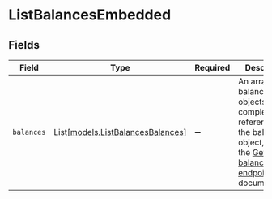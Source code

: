 # ListBalancesEmbedded


## Fields

| Field                                                                                                                                        | Type                                                                                                                                         | Required                                                                                                                                     | Description                                                                                                                                  |
| -------------------------------------------------------------------------------------------------------------------------------------------- | -------------------------------------------------------------------------------------------------------------------------------------------- | -------------------------------------------------------------------------------------------------------------------------------------------- | -------------------------------------------------------------------------------------------------------------------------------------------- |
| `balances`                                                                                                                                   | List[[models.ListBalancesBalances](../models/listbalancesbalances.md)]                                                                       | :heavy_minus_sign:                                                                                                                           | An array of balance objects. For a complete reference of the balance object, refer to the [Get balance endpoint](get-balance) documentation. |